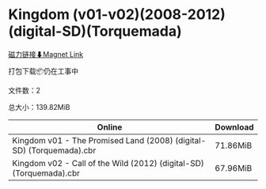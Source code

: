 # Kingdom (v01-v02)(2008-2012)(digital-SD)(Torquemada)

[磁力链接⬇Magnet Link](magnet:?xt=urn:btih:33a6424c09e14a91429e26df1a133bdae7872395&dn=Kingdom%20%28v01-v02%29%282008-2012%29%28digital-SD%29%28Torquemada%29)

打包下载📦仍在工事中

文件数：2

总大小：139.82MiB

Online | Download
--- | ---
Kingdom v01 - The Promised Land (2008) (digital-SD) (Torquemada).cbr | 71.86MiB
Kingdom v02 - Call of the Wild (2012) (digital-SD) (Torquemada).cbr | 67.96MiB